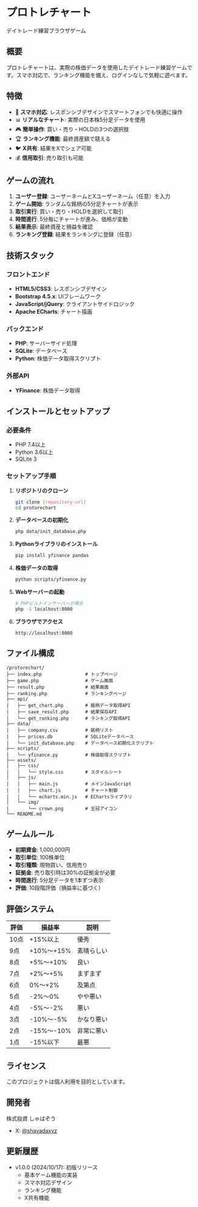 # プロトレチャート

デイトレード練習ブラウザゲーム

## 概要

プロトレチャートは、実際の株価データを使用したデイトレード練習ゲームです。スマホ対応で、ランキング機能を備え、ログインなしで気軽に遊べます。

## 特徴

- 📱 **スマホ対応**: レスポンシブデザインでスマートフォンでも快適に操作
- 📊 **リアルなチャート**: 実際の日本株5分足データを使用
- 🎮 **簡単操作**: 買い・売り・HOLDの3つの選択肢
- 🏆 **ランキング機能**: 最終資産額で競える
- 🐦 **X共有**: 結果をXでシェア可能
- 💰 **信用取引**: 売り取引も可能

## ゲームの流れ

1. **ユーザー登録**: ユーザーネームとXユーザーネーム（任意）を入力
2. **ゲーム開始**: ランダムな銘柄の5分足チャートが表示
3. **取引実行**: 買い・売り・HOLDを選択して取引
4. **時間進行**: 5分毎にチャートが進み、価格が変動
5. **結果表示**: 最終資産と損益を確認
6. **ランキング登録**: 結果をランキングに登録（任意）

## 技術スタック

### フロントエンド
- **HTML5/CSS3**: レスポンシブデザイン
- **Bootstrap 4.5.x**: UIフレームワーク
- **JavaScript/jQuery**: クライアントサイドロジック
- **Apache ECharts**: チャート描画

### バックエンド
- **PHP**: サーバーサイド処理
- **SQLite**: データベース
- **Python**: 株価データ取得スクリプト

### 外部API
- **YFinance**: 株価データ取得

## インストールとセットアップ

### 必要条件
- PHP 7.4以上
- Python 3.6以上
- SQLite 3

### セットアップ手順

1. **リポジトリのクローン**
   ```bash
   git clone [repository-url]
   cd protorechart
   ```

2. **データベースの初期化**
   ```bash
   php data/init_database.php
   ```

3. **Pythonライブラリのインストール**
   ```bash
   pip install yfinance pandas
   ```

4. **株価データの取得**
   ```bash
   python scripts/yfinance.py
   ```

5. **Webサーバーの起動**
   ```bash
   # PHPビルトインサーバーの場合
   php -S localhost:8000
   ```

6. **ブラウザでアクセス**
   ```
   http://localhost:8000
   ```

## ファイル構成

```
/protorechart/
├── index.php                # トップページ
├── game.php                 # ゲーム画面
├── result.php               # 結果画面
├── ranking.php              # ランキングページ
├── api/
│   ├── get_chart.php        # 銘柄データ取得API
│   ├── save_result.php      # 結果保存API
│   └── get_ranking.php      # ランキング取得API
├── data/
│   ├── company.csv          # 銘柄リスト
│   ├── prices.db            # SQLiteデータベース
│   └── init_database.php    # データベース初期化スクリプト
├── scripts/
│   └── yfinance.py          # 株価取得スクリプト
├── assets/
│   ├── css/
│   │   └── style.css        # スタイルシート
│   ├── js/
│   │   ├── main.js          # メインJavaScript
│   │   ├── chart.js         # チャート制御
│   │   └── echarts.min.js   # EChartsライブラリ
│   └── img/
│       └── crown.png        # 王冠アイコン
└── README.md
```

## ゲームルール

- **初期資金**: 1,000,000円
- **取引単位**: 100株単位
- **取引種類**: 現物買い、信用売り
- **証拠金**: 売り取引時は30%の証拠金が必要
- **時間進行**: 5分足データを1本ずつ表示
- **評価**: 10段階評価（損益率に基づく）

## 評価システム

| 評価 | 損益率 | 説明 |
|------|--------|------|
| 10点 | +15%以上 | 優秀 |
| 9点 | +10%〜+15% | 素晴らしい |
| 8点 | +5%〜+10% | 良い |
| 7点 | +2%〜+5% | まずまず |
| 6点 | 0%〜+2% | 及第点 |
| 5点 | -2%〜0% | やや悪い |
| 4点 | -5%〜-2% | 悪い |
| 3点 | -10%〜-5% | かなり悪い |
| 2点 | -15%〜-10% | 非常に悪い |
| 1点 | -15%以下 | 最悪 |

## ライセンス

このプロジェクトは個人利用を目的としています。

## 開発者

株式投資 しゃばぞう
- X: [@shavadaxyz](https://x.com/shavadaxyz)

## 更新履歴

- v1.0.0 (2024/10/17): 初版リリース
  - 基本ゲーム機能の実装
  - スマホ対応デザイン
  - ランキング機能
  - X共有機能
